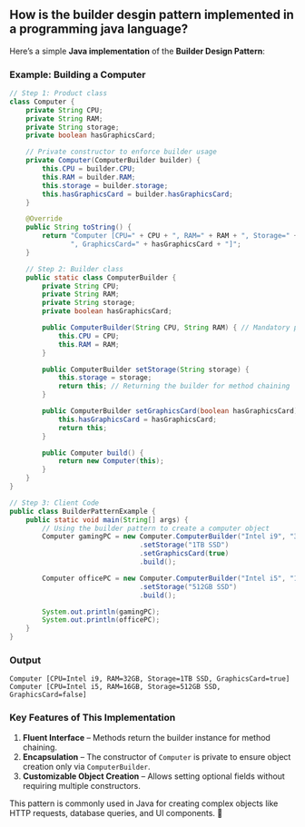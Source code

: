 ## How is the builder desgin pattern implemented in a programming java language?
Here’s a simple **Java implementation** of the **Builder Design Pattern**:

### **Example: Building a Computer**

```java
// Step 1: Product class
class Computer {
    private String CPU;
    private String RAM;
    private String storage;
    private boolean hasGraphicsCard;

    // Private constructor to enforce builder usage
    private Computer(ComputerBuilder builder) {
        this.CPU = builder.CPU;
        this.RAM = builder.RAM;
        this.storage = builder.storage;
        this.hasGraphicsCard = builder.hasGraphicsCard;
    }

    @Override
    public String toString() {
        return "Computer [CPU=" + CPU + ", RAM=" + RAM + ", Storage=" + storage + 
               ", GraphicsCard=" + hasGraphicsCard + "]";
    }

    // Step 2: Builder class
    public static class ComputerBuilder {
        private String CPU;
        private String RAM;
        private String storage;
        private boolean hasGraphicsCard;

        public ComputerBuilder(String CPU, String RAM) { // Mandatory parameters
            this.CPU = CPU;
            this.RAM = RAM;
        }

        public ComputerBuilder setStorage(String storage) {
            this.storage = storage;
            return this; // Returning the builder for method chaining
        }

        public ComputerBuilder setGraphicsCard(boolean hasGraphicsCard) {
            this.hasGraphicsCard = hasGraphicsCard;
            return this;
        }

        public Computer build() {
            return new Computer(this);
        }
    }
}

// Step 3: Client Code
public class BuilderPatternExample {
    public static void main(String[] args) {
        // Using the builder pattern to create a computer object
        Computer gamingPC = new Computer.ComputerBuilder("Intel i9", "32GB")
                                .setStorage("1TB SSD")
                                .setGraphicsCard(true)
                                .build();

        Computer officePC = new Computer.ComputerBuilder("Intel i5", "16GB")
                                .setStorage("512GB SSD")
                                .build();

        System.out.println(gamingPC);
        System.out.println(officePC);
    }
}
```

### **Output**
```
Computer [CPU=Intel i9, RAM=32GB, Storage=1TB SSD, GraphicsCard=true]
Computer [CPU=Intel i5, RAM=16GB, Storage=512GB SSD, GraphicsCard=false]
```

### **Key Features of This Implementation**
1. **Fluent Interface** – Methods return the builder instance for method chaining.
2. **Encapsulation** – The constructor of `Computer` is private to ensure object creation only via `ComputerBuilder`.
3. **Customizable Object Creation** – Allows setting optional fields without requiring multiple constructors.

This pattern is commonly used in Java for creating complex objects like HTTP requests, database queries, and UI components. 🚀